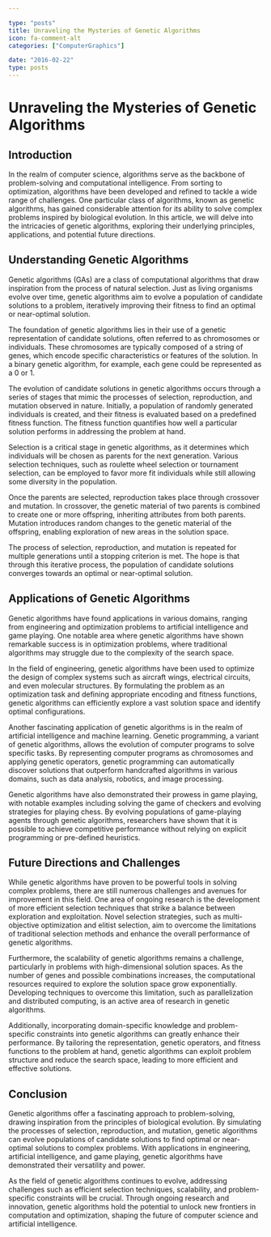 ```yaml
---

type: "posts"
title: Unraveling the Mysteries of Genetic Algorithms
icon: fa-comment-alt
categories: ["ComputerGraphics"]

date: "2016-02-22"
type: posts
---
```





# Unraveling the Mysteries of Genetic Algorithms

## Introduction

In the realm of computer science, algorithms serve as the backbone of problem-solving and computational intelligence. From sorting to optimization, algorithms have been developed and refined to tackle a wide range of challenges. One particular class of algorithms, known as genetic algorithms, has gained considerable attention for its ability to solve complex problems inspired by biological evolution. In this article, we will delve into the intricacies of genetic algorithms, exploring their underlying principles, applications, and potential future directions.

## Understanding Genetic Algorithms

Genetic algorithms (GAs) are a class of computational algorithms that draw inspiration from the process of natural selection. Just as living organisms evolve over time, genetic algorithms aim to evolve a population of candidate solutions to a problem, iteratively improving their fitness to find an optimal or near-optimal solution.

The foundation of genetic algorithms lies in their use of a genetic representation of candidate solutions, often referred to as chromosomes or individuals. These chromosomes are typically composed of a string of genes, which encode specific characteristics or features of the solution. In a binary genetic algorithm, for example, each gene could be represented as a 0 or 1.

The evolution of candidate solutions in genetic algorithms occurs through a series of stages that mimic the processes of selection, reproduction, and mutation observed in nature. Initially, a population of randomly generated individuals is created, and their fitness is evaluated based on a predefined fitness function. The fitness function quantifies how well a particular solution performs in addressing the problem at hand.

Selection is a critical stage in genetic algorithms, as it determines which individuals will be chosen as parents for the next generation. Various selection techniques, such as roulette wheel selection or tournament selection, can be employed to favor more fit individuals while still allowing some diversity in the population.

Once the parents are selected, reproduction takes place through crossover and mutation. In crossover, the genetic material of two parents is combined to create one or more offspring, inheriting attributes from both parents. Mutation introduces random changes to the genetic material of the offspring, enabling exploration of new areas in the solution space.

The process of selection, reproduction, and mutation is repeated for multiple generations until a stopping criterion is met. The hope is that through this iterative process, the population of candidate solutions converges towards an optimal or near-optimal solution.

## Applications of Genetic Algorithms

Genetic algorithms have found applications in various domains, ranging from engineering and optimization problems to artificial intelligence and game playing. One notable area where genetic algorithms have shown remarkable success is in optimization problems, where traditional algorithms may struggle due to the complexity of the search space.

In the field of engineering, genetic algorithms have been used to optimize the design of complex systems such as aircraft wings, electrical circuits, and even molecular structures. By formulating the problem as an optimization task and defining appropriate encoding and fitness functions, genetic algorithms can efficiently explore a vast solution space and identify optimal configurations.

Another fascinating application of genetic algorithms is in the realm of artificial intelligence and machine learning. Genetic programming, a variant of genetic algorithms, allows the evolution of computer programs to solve specific tasks. By representing computer programs as chromosomes and applying genetic operators, genetic programming can automatically discover solutions that outperform handcrafted algorithms in various domains, such as data analysis, robotics, and image processing.

Genetic algorithms have also demonstrated their prowess in game playing, with notable examples including solving the game of checkers and evolving strategies for playing chess. By evolving populations of game-playing agents through genetic algorithms, researchers have shown that it is possible to achieve competitive performance without relying on explicit programming or pre-defined heuristics.

## Future Directions and Challenges

While genetic algorithms have proven to be powerful tools in solving complex problems, there are still numerous challenges and avenues for improvement in this field. One area of ongoing research is the development of more efficient selection techniques that strike a balance between exploration and exploitation. Novel selection strategies, such as multi-objective optimization and elitist selection, aim to overcome the limitations of traditional selection methods and enhance the overall performance of genetic algorithms.

Furthermore, the scalability of genetic algorithms remains a challenge, particularly in problems with high-dimensional solution spaces. As the number of genes and possible combinations increases, the computational resources required to explore the solution space grow exponentially. Developing techniques to overcome this limitation, such as parallelization and distributed computing, is an active area of research in genetic algorithms.

Additionally, incorporating domain-specific knowledge and problem-specific constraints into genetic algorithms can greatly enhance their performance. By tailoring the representation, genetic operators, and fitness functions to the problem at hand, genetic algorithms can exploit problem structure and reduce the search space, leading to more efficient and effective solutions.

## Conclusion

Genetic algorithms offer a fascinating approach to problem-solving, drawing inspiration from the principles of biological evolution. By simulating the processes of selection, reproduction, and mutation, genetic algorithms can evolve populations of candidate solutions to find optimal or near-optimal solutions to complex problems. With applications in engineering, artificial intelligence, and game playing, genetic algorithms have demonstrated their versatility and power.

As the field of genetic algorithms continues to evolve, addressing challenges such as efficient selection techniques, scalability, and problem-specific constraints will be crucial. Through ongoing research and innovation, genetic algorithms hold the potential to unlock new frontiers in computation and optimization, shaping the future of computer science and artificial intelligence.